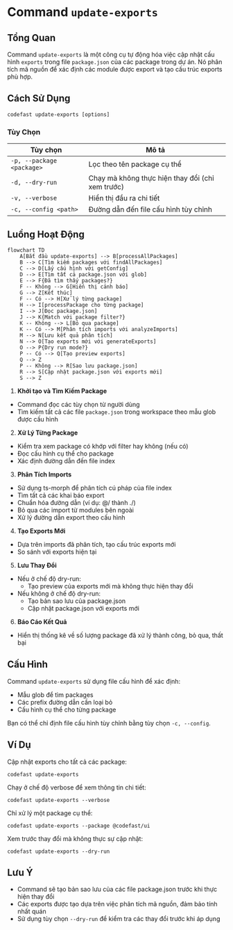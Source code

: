 # Command `update-exports`

## Tổng Quan

Command `update-exports` là một công cụ tự động hóa việc cập nhật cấu hình `exports` trong file `package.json` của các package trong dự án. Nó phân tích mã nguồn để xác định các module được export và tạo cấu trúc exports phù hợp.

## Cách Sử Dụng

```shell script
codefast update-exports [options]
```

### Tùy Chọn

| Tùy chọn                  | Mô tả                                            |
| ------------------------- | ------------------------------------------------ |
| `-p, --package <package>` | Lọc theo tên package cụ thể                      |
| `-d, --dry-run`           | Chạy mà không thực hiện thay đổi (chỉ xem trước) |
| `-v, --verbose`           | Hiển thị đầu ra chi tiết                         |
| `-c, --config <path>`     | Đường dẫn đến file cấu hình tùy chỉnh            |

## Luồng Hoạt Động

```
flowchart TD
    A[Bắt đầu update-exports] --> B[processAllPackages]
    B --> C[Tìm kiếm packages với findAllPackages]
    C --> D[Lấy cấu hình với getConfig]
    D --> E[Tìm tất cả package.json với glob]
    E --> F{Đã tìm thấy packages?}
    F -- Không --> G[Hiển thị cảnh báo]
    G --> Z[Kết thúc]
    F -- Có --> H[Xử lý từng package]
    H --> I[processPackage cho từng package]
    I --> J[Đọc package.json]
    J --> K{Match với package filter?}
    K -- Không --> L[Bỏ qua package]
    K -- Có --> M[Phân tích imports với analyzeImports]
    M --> N[Lưu kết quả phân tích]
    N --> O[Tạo exports mới với generateExports]
    O --> P{Dry run mode?}
    P -- Có --> Q[Tạo preview exports]
    Q --> Z
    P -- Không --> R[Sao lưu package.json]
    R --> S[Cập nhật package.json với exports mới]
    S --> Z
```

1. **Khởi tạo và Tìm Kiếm Package**

- Command đọc các tùy chọn từ người dùng
- Tìm kiếm tất cả các file `package.json` trong workspace theo mẫu glob được cấu hình

2. **Xử Lý Từng Package**

- Kiểm tra xem package có khớp với filter hay không (nếu có)
- Đọc cấu hình cụ thể cho package
- Xác định đường dẫn đến file index

3. **Phân Tích Imports**

- Sử dụng ts-morph để phân tích cú pháp của file index
- Tìm tất cả các khai báo export
- Chuẩn hóa đường dẫn (ví dụ: @/ thành ./)
- Bỏ qua các import từ modules bên ngoài
- Xử lý đường dẫn export theo cấu hình

4. **Tạo Exports Mới**

- Dựa trên imports đã phân tích, tạo cấu trúc exports mới
- So sánh với exports hiện tại

5. **Lưu Thay Đổi**

- Nếu ở chế độ dry-run:
  - Tạo preview của exports mới mà không thực hiện thay đổi
- Nếu không ở chế độ dry-run:
  - Tạo bản sao lưu của package.json
  - Cập nhật package.json với exports mới

6. **Báo Cáo Kết Quả**

- Hiển thị thống kê về số lượng package đã xử lý thành công, bỏ qua, thất bại

## Cấu Hình

Command `update-exports` sử dụng file cấu hình để xác định:

- Mẫu glob để tìm packages
- Các prefix đường dẫn cần loại bỏ
- Cấu hình cụ thể cho từng package

Bạn có thể chỉ định file cấu hình tùy chỉnh bằng tùy chọn `-c, --config`.

## Ví Dụ

Cập nhật exports cho tất cả các package:

```shell script
codefast update-exports
```

Chạy ở chế độ verbose để xem thông tin chi tiết:

```shell script
codefast update-exports --verbose
```

Chỉ xử lý một package cụ thể:

```shell script
codefast update-exports --package @codefast/ui
```

Xem trước thay đổi mà không thực sự cập nhật:

```shell script
codefast update-exports --dry-run
```

## Lưu Ý

- Command sẽ tạo bản sao lưu của các file package.json trước khi thực hiện thay đổi
- Các exports được tạo dựa trên việc phân tích mã nguồn, đảm bảo tính nhất quán
- Sử dụng tùy chọn `--dry-run` để kiểm tra các thay đổi trước khi áp dụng
